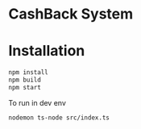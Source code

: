# CashBack System

# Installation
```bash
npm install
npm build
npm start
```

To run in dev env

`nodemon ts-node src/index.ts`